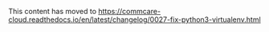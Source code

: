 This content has moved to https://commcare-cloud.readthedocs.io/en/latest/changelog/0027-fix-python3-virtualenv.html
